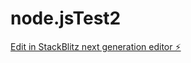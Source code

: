 # node.jsTest2

[Edit in StackBlitz next generation editor ⚡️](https://stackblitz.com/~/github.com/DawidJasko/node.jsTest2)
